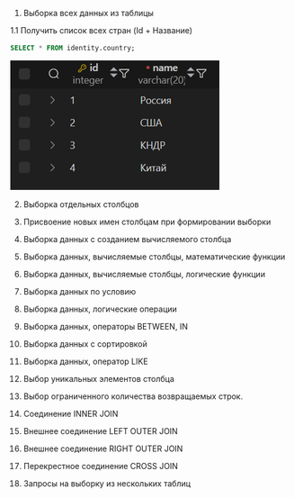 1. Выборка всех данных из таблицы

1.1 Получить список всех стран (Id + Название)
```sql
SELECT * FROM identity.country;
```
![фото](select_join_screenshots/1_1.png)


2. Выборка отдельных столбцов


3. Присвоение новых имен столбцам при формировании выборки


4. Выборка данных с созданием вычисляемого столбца


5. Выборка данных, вычисляемые столбцы, математические функции


6. Выборка данных, вычисляемые столбцы, логические функции


7. Выборка данных по условию


8. Выборка данных, логические операции


9. Выборка данных, операторы BETWEEN, IN


10. Выборка данных с сортировкой


11. Выборка данных, оператор LIKE


12. Выбор уникальных элементов столбца


13. Выбор ограниченного количества возвращаемых строк.


14. Соединение INNER JOIN


15. Внешнее соединение LEFT OUTER JOIN


16. Внешнее соединение RIGHT OUTER JOIN


17. Перекрестное соединение CROSS JOIN


18. Запросы на выборку из нескольких таблиц


